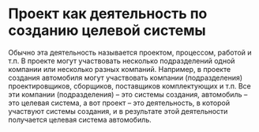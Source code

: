 # Проект как деятельность по созданию целевой системы

Обычно эта деятельность называется проектом, процессом, работой и т.п. В проекте могут участвовать несколько подразделений одной компании или несколько разных компаний. Например, в проекте создания автомобиля могут участвовать компании (подразделения) проектировщиков, сборщиков, поставщиков комплектующих и т.п. Все эти компании (подразделения) – это системы создания, автомобиль – это целевая система, а вот проект – это деятельность, в которой участвуют системы создания, и в результате этой деятельности получается целевая система автомобиль.

